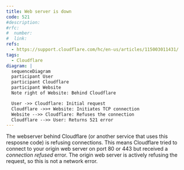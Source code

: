 ```yaml
---
title: Web server is down
code: 521
#description:
#rfc:
#  number:
#  link:
refs: 
  - https://support.cloudflare.com/hc/en-us/articles/115003011431/
tags: 
  - Cloudflare
diagram: |
  sequenceDiagram
  participant User
  participant Cloudflare
  participant Website
  Note right of Website: Behind Cloudflare

  User ->> Cloudflare: Initial request
  Cloudflare ->>+ Website: Initiates TCP connection
  Website -->> Cloudflare: Refuses the connection
  Cloudflare -->> User: Returns 521 error
---
```


The webserver behind Cloudflare (or another service that uses this resposne code) is refusing connections. This means Cloudflare tried to connect to your origin web server on port 80 or 443 but received a _connection refused_ error. The origin web server is actively refusing the request, so this is not a network error.
